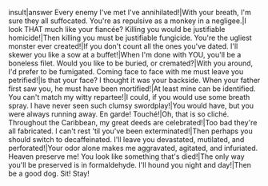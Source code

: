insult|answer
Every enemy I've met I've annihilated!|With your breath, I'm sure they all suffocated.
You're as repulsive as a monkey in a negligee.|I look THAT much like your fiancée?
Killing you would be justifiable homicide!|Then killing you must be justifiable fungicide.
You're the ugliest monster ever created!|If you don't count all the ones you've dated.
I'll skewer you like a sow at a buffet!|When I'm done with YOU, you'll be a boneless filet.
Would you like to be buried, or cremated?|With you around, I'd prefer to be fumigated.
Coming face to face with me must leave you petrified!|Is that your face? I thought it was your backside.
When your father first saw you, he must have been mortified!|At least mine can be identified.
You can't match my witty repartee!|I could, if you would use some breath spray.
I have never seen such clumsy swordplay!|You would have, but you were always running away.
En garde! Touché!|Oh, that is so cliché.
Throughout the Caribbean, my great deeds are celebrated!|Too bad they're all fabricated.
I can't rest 'til you've been exterminated!|Then perhaps you should switch to decaffeinated.
I'll leave you devastated, mutilated, and perforated!|Your odor alone makes me aggravated, agitated, and infuriated.
Heaven preserve me! You look like something that's died!|The only way you'll be preserved is in formaldehyde.
I'll hound you night and day!|Then be a good dog. Sit! Stay!
